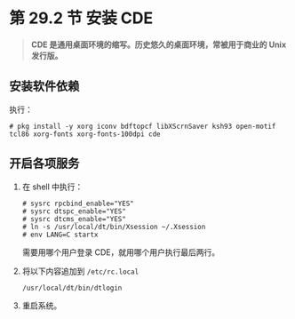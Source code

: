 # 第 29.2 节 安装 CDE

> **CDE 是通用桌面环境的缩写。历史悠久的桌面环境，常被用于商业的 Unix 发行版。**

## 安装软件依赖

执行：

```shell-session
# pkg install -y xorg iconv bdftopcf libXScrnSaver ksh93 open-motif tcl86 xorg-fonts xorg-fonts-100dpi cde
```

## 开启各项服务

1.  在 shell 中执行：

    ```shell-session
    # sysrc rpcbind_enable="YES"
    # sysrc dtspc_enable="YES"
    # sysrc dtcms_enable="YES"
    # ln -s /usr/local/dt/bin/Xsession ~/.Xsession
    # env LANG=C startx
    ```

    需要用哪个用户登录 CDE，就用哪个用户执行最后两行。

2.  将以下内容追加到 `/etc/rc.local`

    ```shell-session
    /usr/local/dt/bin/dtlogin
    ```

3.  重启系统。
